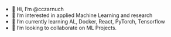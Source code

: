 - 👋 Hi, I’m @cczarnuch
- 👀 I’m interested in applied Machine Learning and research
- 🌱 I’m currently learning AL, Docker, React, PyTorch, Tensorflow
- 💞️ I’m looking to collaborate on ML Projects.
<!--- 📫 How to reach me ...--->

<!---
cczarnuch/cczarnuch is a ✨ special ✨ repository because its `README.md` (this file) appears on your GitHub profile.
You can click the Preview link to take a look at your changes.
--->
